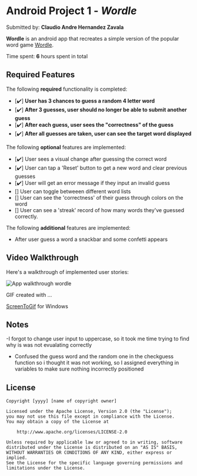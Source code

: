 # Android Project 1 - *Wordle*

Submitted by: **Claudio Andre Hernandez Zavala**

**Wordle** is an android app that recreates a simple version of the popular word game [Wordle](https://www.nytimes.com/games/wordle/index.html). 

Time spent: **6** hours spent in total

## Required Features

The following **required** functionality is completed:

- [✔️] **User has 3 chances to guess a random 4 letter word**
- [✔️] **After 3 guesses, user should no longer be able to submit another guess**
- [✔️] **After each guess, user sees the "correctness" of the guess**
- [✔️] **After all guesses are taken, user can see the target word displayed**

The following **optional** features are implemented:
- [✔️] User sees a visual change after guessing the correct word
- [✔️] User can tap a 'Reset' button to get a new word and clear previous guesses
- [✔️] User will get an error message if they input an invalid guess
- [] User can toggle betweeen different word lists
- [] User can see the 'correctness' of their guess through colors on the word 
- [] User can see a 'streak' record of how many words they've guessed correctly.

The following **additional** features are implemented:

* After user guess a word a snackbar and some confetti appears

## Video Walkthrough

Here's a walkthrough of implemented user stories:

![App walkthrough wordle](https://user-images.githubusercontent.com/101302200/221724024-d7146a8b-8c61-49b0-9132-cc74c9501352.gif)



GIF created with ...  

[ScreenToGif](https://www.screentogif.com/) for Windows
## Notes

-I forgot to change user input to uppercase, so it took me time trying to find why is was not evualating correctly
- Confused the guess word and the random one in the checkguess function so i thought it was not working, so I assigned everything in variables to make sure nothing incorrectly positioned


## License

    Copyright [yyyy] [name of copyright owner]

    Licensed under the Apache License, Version 2.0 (the "License");
    you may not use this file except in compliance with the License.
    You may obtain a copy of the License at

        http://www.apache.org/licenses/LICENSE-2.0

    Unless required by applicable law or agreed to in writing, software
    distributed under the License is distributed on an "AS IS" BASIS,
    WITHOUT WARRANTIES OR CONDITIONS OF ANY KIND, either express or implied.
    See the License for the specific language governing permissions and
    limitations under the License.
